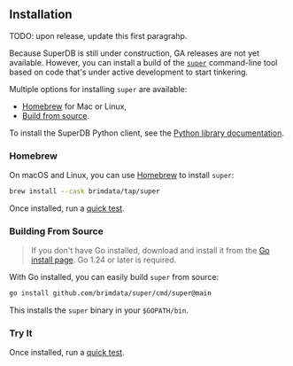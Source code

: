 ## Installation

TODO: upon release, update this first paragrahp.

Because SuperDB is still under construction, GA releases are not yet available.
However, you can install a build of the [`super`](https://superdb.org/docs/commands/super)
command-line tool based on code that's under active development to start
tinkering.

Multiple options for installing `super` are available:
* [Homebrew](#homebrew) for Mac or Linux,
* [Build from source](#building-from-source).

To install the SuperDB Python client, see the
[Python library documentation](../libraries/python.md).

### Homebrew

On macOS and Linux, you can use [Homebrew](https://brew.sh/) to install `super`:

```bash
brew install --cask brimdata/tap/super
```
Once installed, run a [quick test](#quick-tests).

### Building From Source

> If you don't have Go installed, download and install it from the
> [Go install page](https://golang.org/doc/install). Go 1.24 or later is
> required.

With Go installed, you can easily build `super` from source:

```bash
go install github.com/brimdata/super/cmd/super@main
```

This installs the `super` binary in your `$GOPATH/bin`.

### Try It

Once installed, run a [quick test](hello-world.md).
